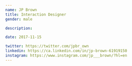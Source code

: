 ```yaml
---
name: JP Brown
title: Interaction Designer
gender: male

description: 

date: 2017-11-15

twitter: https://twitter.com/jpbr_own
linkedin: https://ca.linkedin.com/in/jp-brown-61919150
instagram: https://www.instagram.com/jp___brown/?hl=en
---
```

